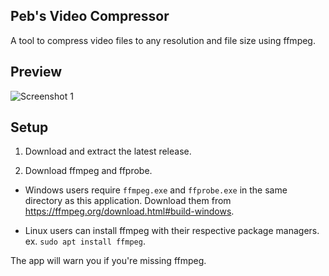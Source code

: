 ## Peb's Video Compressor
A tool to compress video files to any resolution and file size using ffmpeg.

## Preview
![Screenshot 1](https://github.com/pebfromweb/Video-Compressor/blob/master/screenshot.png)

## Setup
1. Download and extract the latest release.

2. Download ffmpeg and ffprobe.

- Windows users require `ffmpeg.exe` and `ffprobe.exe` in the same directory as this application. Download them from https://ffmpeg.org/download.html#build-windows.

- Linux users can install ffmpeg with their respective package managers. ex. `sudo apt install ffmpeg`.

The app will warn you if you're missing ffmpeg.
